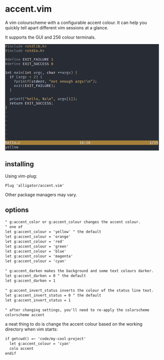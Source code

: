 # accent.vim
A vim colourscheme with a configurable accent colour. It can help you quickly tell apart different vim sessions at a glance.

It supports the GUI and 256 colour terminals.

![](https://raw.githubusercontent.com/Alligator/accent.vim/images/accent.gif)

## installing
Using vim-plug:
```vim
Plug 'alligator/accent.vim'
```
Other package managers may vary.

## options
```vim
" g:accent_color or g:accent_colour changes the accent colour.
" one of
let g:accent_colour = 'yellow' " the default
let g:accent_colour = 'orange'
let g:accent_colour = 'red'
let g:accent_colour = 'green'
let g:accent_colour = 'blue'
let g:accent_colour = 'magenta'
let g:accent_colour = 'cyan'

" g:accent_darken makes the background and some text colours darker.
let g:accent_darken = 0 " the default
let g:accent_darken = 1

" g:accent_invert_status inverts the colour of the status line text.
let g:accent_invert_status = 0 " the default
let g:accent_invert_status = 1

" after changing settings, you'll need to re-apply the colorscheme
colorscheme accent
```

a neat thing to do is change the accent colour based on the working directory when vim starts:
```vim
if getcwd() =~ 'code/my-cool-project'
  let g:accent_colour = 'cyan'
  colo accent
endif
```
